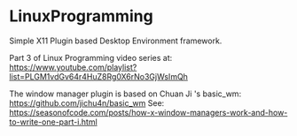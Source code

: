 # LinuxProgramming

Simple X11 Plugin based Desktop Environment framework.

Part 3 of Linux Programming video series at:
https://www.youtube.com/playlist?list=PLGM1vdGv64r4HuZ8Rg0X6rNo3GjWsImQh

The window manager plugin is based on Chuan Ji 's basic_wm: https://github.com/jichu4n/basic_wm
See: https://seasonofcode.com/posts/how-x-window-managers-work-and-how-to-write-one-part-i.html
